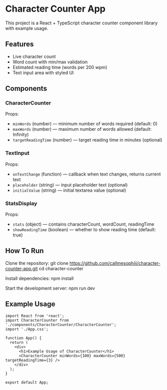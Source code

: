 # Character Counter App

This project is a React + TypeScript character counter component library with example usage.

## Features

- Live character count
- Word count with min/max validation
- Estimated reading time (words per 200 wpm)
- Text input area with styled UI

## Components

### CharacterCounter

Props:
- `minWords` (number) — minimum number of words required (default: 0)
- `maxWords` (number) — maximum number of words allowed (default: Infinity)
- `targetReadingTime` (number) — target reading time in minutes (optional)

### TextInput

Props:
- `onTextChange` (function) — callback when text changes, returns current text
- `placeholder` (string) — input placeholder text (optional)
- `initialValue` (string) — initial textarea value (optional)

### StatsDisplay

Props:
- `stats` (object) — contains characterCount, wordCount, readingTime
- `showReadingTime` (boolean) — whether to show reading time (default: true)

## How To Run
Clone the repository:
git clone https://github.com/callmesophiii/character-counter-app.git
cd character-counter

Install dependencies:
npm install

Start the development server:
npm run dev

## Example Usage

```tsx
import React from 'react';
import CharacterCounter from './components/CharacterCounter/CharacterCounter';
import './App.css';

function App() {
  return (
    <div>
      <h1>Example Usage of CharacterCounter</h1>
      <CharacterCounter minWords={100} maxWords={500} targetReadingTime={3} />
    </div>
  );
}

export default App;
